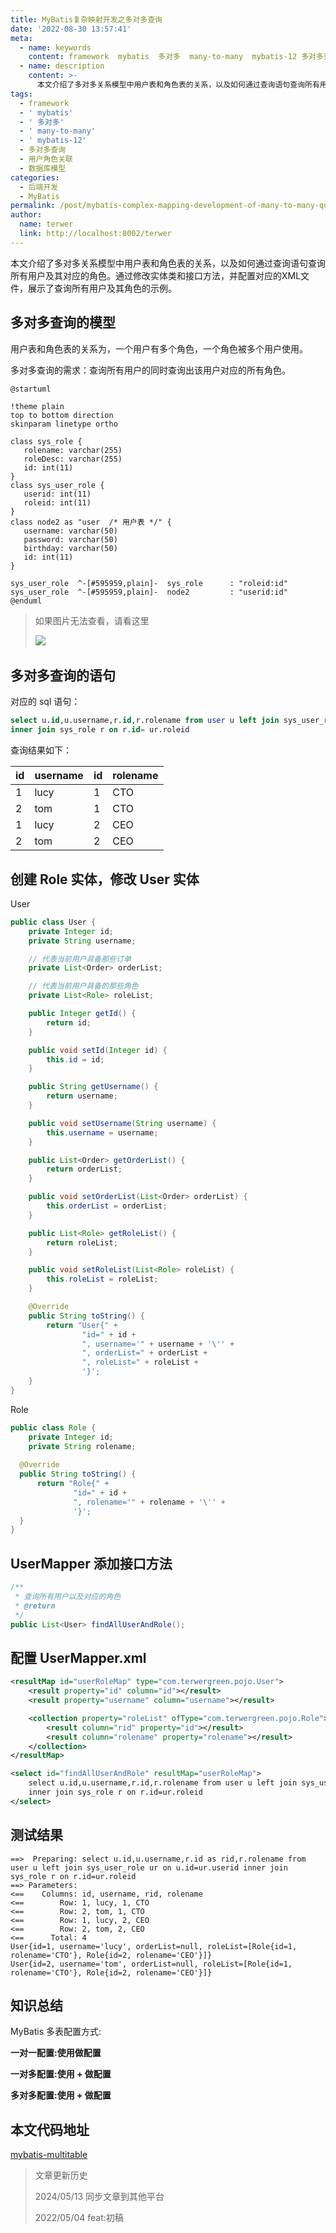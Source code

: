 ```yaml
---
title: MyBatis复杂映射开发之多对多查询
date: '2022-08-30 13:57:41'
meta:
  - name: keywords
    content: framework  mybatis  多对多  many-to-many  mybatis-12 多对多查询 用户角色关联 数据库模型
  - name: description
    content: >-
      本文介绍了多对多关系模型中用户表和角色表的关系，以及如何通过查询语句查询所有用户及其对应的角色。通过修改实体类和接口方法，并配置对应的XML文件，展示了查询所有用户及其角色的示例。
tags:
  - framework
  - ' mybatis'
  - ' 多对多'
  - ' many-to-many'
  - ' mybatis-12'
  - 多对多查询
  - 用户角色关联
  - 数据库模型
categories:
  - 后端开发
  - MyBatis
permalink: /post/mybatis-complex-mapping-development-of-many-to-many-queries.html
author:
  name: terwer
  link: http://localhost:8002/terwer
---
```

本文介绍了多对多关系模型中用户表和角色表的关系，以及如何通过查询语句查询所有用户及其对应的角色。通过修改实体类和接口方法，并配置对应的XML文件，展示了查询所有用户及其角色的示例。

<!-- more -->




## 多对多查询的模型

用户表和角色表的关系为，一个用户有多个角色，一个角色被多个用户使用。

多对多查询的需求：查询所有用户的同时查询出该用户对应的所有角色。

```plantuml
@startuml

!theme plain
top to bottom direction
skinparam linetype ortho

class sys_role {
   rolename: varchar(255)
   roleDesc: varchar(255)
   id: int(11)
}
class sys_user_role {
   userid: int(11)
   roleid: int(11)
}
class node2 as "user  /* 用户表 */" {
   username: varchar(50)
   password: varchar(50)
   birthday: varchar(50)
   id: int(11)
}

sys_user_role  ^-[#595959,plain]-  sys_role      : "roleid:id"
sys_user_role  ^-[#595959,plain]-  node2         : "userid:id"
@enduml
```

> 如果图片无法查看，请看这里
>
> ![](https://img1.terwer.space/20220512143140.png)​

## 多对多查询的语句

对应的 sql 语句：

```sql
select u.id,u.username,r.id,r.rolename from user u left join sys_user_role ur on u.id=ur.userid
inner join sys_role r on r.id= ur.roleid
```

查询结果如下：

|id|username|id|rolename|
| :-| :-------| :-| :-------|
|1|lucy|1|CTO|
|2|tom|1|CTO|
|1|lucy|2|CEO|
|2|tom|2|CEO|

## 创建 Role 实体，修改 User 实体

User

```java
public class User {
    private Integer id;
    private String username;

    // 代表当前用户具备那些订单
    private List<Order> orderList;

    // 代表当前用户具备的那些角色
    private List<Role> roleList;

    public Integer getId() {
        return id;
    }

    public void setId(Integer id) {
        this.id = id;
    }

    public String getUsername() {
        return username;
    }

    public void setUsername(String username) {
        this.username = username;
    }

    public List<Order> getOrderList() {
        return orderList;
    }

    public void setOrderList(List<Order> orderList) {
        this.orderList = orderList;
    }

    public List<Role> getRoleList() {
        return roleList;
    }

    public void setRoleList(List<Role> roleList) {
        this.roleList = roleList;
    }

    @Override
    public String toString() {
        return "User{" +
                "id=" + id +
                ", username='" + username + '\'' +
                ", orderList=" + orderList +
                ", roleList=" + roleList +
                '}';
    }
}
```

Role

```java
public class Role {
    private Integer id;
    private String rolename;
  
  @Override
  public String toString() {
      return "Role{" +
              "id=" + id +
              ", rolename='" + rolename + '\'' +
              '}';
  }
}
```

## UserMapper 添加接口方法

```java
/**
 * 查询所有用户以及对应的角色
 * @return
 */
public List<User> findAllUserAndRole();
```

## 配置 UserMapper.xml

```xml
<resultMap id="userRoleMap" type="com.terwergreen.pojo.User">
    <result property="id" column="id"></result>
    <result property="username" column="username"></result>

    <collection property="roleList" ofType="com.terwergreen.pojo.Role">
        <result column="rid" property="id"></result>
        <result column="rolename" property="rolename"></result>
    </collection>
</resultMap>

<select id="findAllUserAndRole" resultMap="userRoleMap">
    select u.id,u.username,r.id,r.rolename from user u left join sys_user_role ur on u.id=ur.userid
    inner join sys_role r on r.id=ur.roleid
</select>
```

## 测试结果

```plaintext
==>  Preparing: select u.id,u.username,r.id as rid,r.rolename from user u left join sys_user_role ur on u.id=ur.userid inner join sys_role r on r.id=ur.roleid
==> Parameters: 
<==    Columns: id, username, rid, rolename
<==        Row: 1, lucy, 1, CTO
<==        Row: 2, tom, 1, CTO
<==        Row: 1, lucy, 2, CEO
<==        Row: 2, tom, 2, CEO
<==      Total: 4
User{id=1, username='lucy', orderList=null, roleList=[Role{id=1, rolename='CTO'}, Role{id=2, rolename='CEO'}]}
User{id=2, username='tom', orderList=null, roleList=[Role{id=1, rolename='CTO'}, Role{id=2, rolename='CEO'}]}
```

## 知识总结

MyBatis 多表配置方式:

**一对一配置:使用做配置**

**一对多配置:使用 + 做配置**

**多对多配置:使用 + 做配置**

## 本文代码地址

[mybatis-multitable](https://github.com/terwer/senior-java-engineer-road/tree/master/p7-skill/framework/mybatis/mybatis-multitable "mybatis-multitable")

> 文章更新历史
>
> 2024/05/13 同步文章到其他平台
>
> 2022/05/04 feat:初稿

‍
